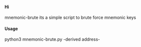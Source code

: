 #### Hi
mnemonic-brute its a simple script to brute force mnemonic keys

#### Usage
python3 mnemonic-brute.py -derived address-

